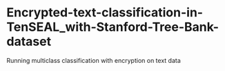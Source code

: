 # Encrypted-text-classification-in-TenSEAL_with-Stanford-Tree-Bank-dataset
Running multiclass classification with encryption on text data
